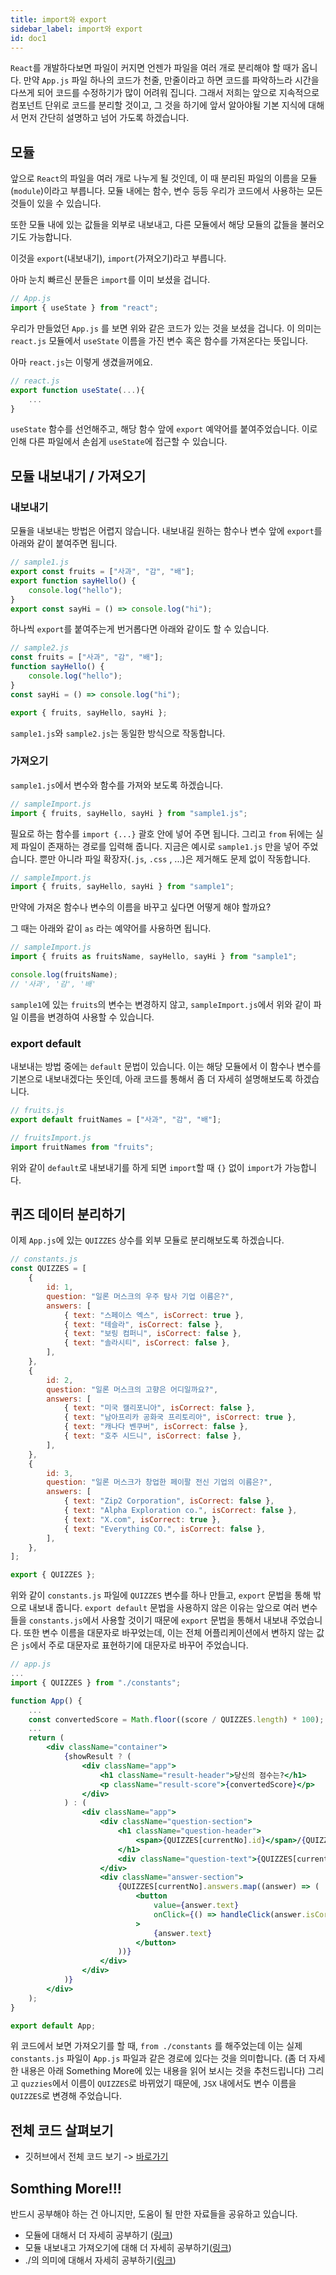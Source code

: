 ```yaml
---
title: import와 export
sidebar_label: import와 export
id: doc1
---
```


`React`를 개발하다보면 파일이 커지면 언젠가 파일을 여러 개로 분리해야 할 때가 옵니다. 만약 `App.js` 파일 하나의 코드가 천줄, 만줄이라고 하면 코드를 파악하느라 시간을 다쓰게 되어 코드를 수정하기가 많이 어려워 집니다. 그래서 저희는 앞으로 지속적으로 컴포넌트 단위로 코드를 분리할 것이고, 그 것을 하기에 앞서 알아야될 기본 지식에 대해서 먼저 간단히 설명하고 넘어 가도록 하겠습니다.

## 모듈

앞으로 `React`의 파일을 여러 개로 나누게 될 것인데, 이 때 분리된 파일의 이름을 모듈(`module`)이라고 부릅니다. 모듈 내에는 함수, 변수 등등 우리가 코드에서 사용하는 모든 것들이 있을 수 있습니다.

또한 모듈 내에 있는 값들을 외부로 내보내고, 다른 모듈에서 해당 모듈의 값들을 불러오기도 가능합니다.

이것을 `export`(내보내기), `import`(가져오기)라고 부릅니다.

아마 눈치 빠르신 분들은 `import`를 이미 보셨을 겁니다.

```jsx
// App.js
import { useState } from "react";
```

우리가 만들었던 `App.js` 를 보면 위와 같은 코드가 있는 것을 보셨을 겁니다. 이 의미는 `react.js` 모듈에서 `useState` 이름을 가진 변수 혹은 함수를 가져온다는 뜻입니다.

아마 `react.js`는 이렇게 생겼을꺼에요.

```jsx
// react.js
export function useState(...){
	...
}
```

`useState` 함수를 선언해주고, 해당 함수 앞에 `export` 예약어를 붙여주었습니다. 이로 인해 다른 파일에서 손쉽게 `useState`에 접근할 수 있습니다.

## 모듈 내보내기 / 가져오기

### 내보내기

모듈을 내보내는 방법은 어렵지 않습니다. 내보내길 원하는 함수나 변수 앞에 `export`를 아래와 같이 붙여주면 됩니다.

```jsx
// sample1.js
export const fruits = ["사과", "감", "배"];
export function sayHello() {
	console.log("hello");
}
export const sayHi = () => console.log("hi");
```

하나씩 `export`를 붙여주는게 번거롭다면 아래와 같이도 할 수 있습니다.

```jsx
// sample2.js
const fruits = ["사과", "감", "배"];
function sayHello() {
	console.log("hello");
}
const sayHi = () => console.log("hi");

export { fruits, sayHello, sayHi };
```

`sample1.js`와 `sample2.js`는 동일한 방식으로 작동합니다.

### 가져오기

`sample1.js`에서 변수와 함수를 가져와 보도록 하겠습니다.

```jsx
// sampleImport.js
import { fruits, sayHello, sayHi } from "sample1.js";
```

필요로 하는 함수를 `import {...}` 괄호 안에 넣어 주면 됩니다. 그리고 `from` 뒤에는 실제 파일이 존재하는 경로를 입력해 줍니다. 지금은 예시로 `sample1.js` 만을 넣어 주었습니다. 뿐만 아니라 파일 확장자(`.js`, `.css` , ...)은 제거해도 문제 없이 작동합니다.

```jsx
// sampleImport.js
import { fruits, sayHello, sayHi } from "sample1";
```

만약에 가져온 함수나 변수의 이름을 바꾸고 싶다면 어떻게 해야 할까요?

그 때는 아래와 같이 `as` 라는 예약어를 사용하면 됩니다.

```jsx
// sampleImport.js
import { fruits as fruitsName, sayHello, sayHi } from "sample1";

console.log(fruitsName);
// '사과', '감', '배'
```

`sample1`에 있는 `fruits`의 변수는 변경하지 않고, `sampleImport.js`에서 위와 같이 파일 이름을 변경하여 사용할 수 있습니다.

### export default

내보내는 방법 중에는 `default` 문법이 있습니다. 이는 해당 모듈에서 이 함수나 변수를 기본으로 내보내겠다는 뜻인데, 아래 코드를 통해서 좀 더 자세히 설명해보도록 하겠습니다.

```jsx
// fruits.js
export default fruitNames = ["사과", "감", "배"];
```

```jsx
// fruitsImport.js
import fruitNames from "fruits";
```

위와 같이 `default`로 내보내기를 하게 되면 `import`할 때 `{}` 없이 `import`가 가능합니다.

## 퀴즈 데이터 분리하기

이제 `App.js`에 있는 `QUIZZES` 상수를 외부 모듈로 분리해보도록 하겠습니다.

```jsx
// constants.js
const QUIZZES = [
	{
		id: 1,
		question: "일론 머스크의 우주 탐사 기업 이름은?",
		answers: [
			{ text: "스페이스 엑스", isCorrect: true },
			{ text: "테슬라", isCorrect: false },
			{ text: "보링 컴퍼니", isCorrect: false },
			{ text: "솔라시티", isCorrect: false },
		],
	},
	{
		id: 2,
		question: "일론 머스크의 고향은 어디일까요?",
		answers: [
			{ text: "미국 캘리포니아", isCorrect: false },
			{ text: "남아프리카 공화국 프리토리아", isCorrect: true },
			{ text: "캐나다 벤쿠버", isCorrect: false },
			{ text: "호주 시드니", isCorrect: false },
		],
	},
	{
		id: 3,
		question: "일론 머스크가 창업한 페이팔 전신 기업의 이름은?",
		answers: [
			{ text: "Zip2 Corporation", isCorrect: false },
			{ text: "Alpha Exploration co.", isCorrect: false },
			{ text: "X.com", isCorrect: true },
			{ text: "Everything CO.", isCorrect: false },
		],
	},
];

export { QUIZZES };
```

위와 같이 `constants.js` 파일에 `QUIZZES` 변수를 하나 만들고, `export` 문법을 통해 밖으로 내보내 줍니다. `export default` 문법을 사용하지 않은 이유는 앞으로 여러 변수들을 `constants.js`에서 사용할 것이기 때문에 `export` 문법을 통해서 내보내 주었습니다. 또한 변수 이름을 대문자로 바꾸었는데, 이는 전체 어플리케이션에서 변하지 않는 값은 `js`에서 주로 대문자로 표현하기에 대문자로 바꾸어 주었습니다.

```jsx
// app.js
...
import { QUIZZES } from "./constants";

function App() {
	...
	const convertedScore = Math.floor((score / QUIZZES.length) * 100);
	...
	return (
		<div className="container">
			{showResult ? (
				<div className="app">
					<h1 className="result-header">당신의 점수는?</h1>
					<p className="result-score">{convertedScore}</p>
				</div>
			) : (
				<div className="app">
					<div className="question-section">
						<h1 className="question-header">
							<span>{QUIZZES[currentNo].id}</span>/{QUIZZES.length}
						</h1>
						<div className="question-text">{QUIZZES[currentNo].question}</div>
					</div>
					<div className="answer-section">
						{QUIZZES[currentNo].answers.map((answer) => (
							<button
								value={answer.text}
								onClick={() => handleClick(answer.isCorrect)}
							>
								{answer.text}
							</button>
						))}
					</div>
				</div>
			)}
		</div>
	);
}

export default App;
```

위 코드에서 보면 가져오기를 할 때, `from ./constants` 를 해주었는데 이는 실제 `constants.js` 파일이 `App.js` 파일과 같은 경로에 있다는 것을 의미합니다. (좀 더 자세한 내용은 아래 Something More에 있는 내용을 읽어 보시는 것을 추천드립니다) 그리고 `quzzies`에서 이름이 `QUIZZES`로 바뀌었기 때문에, `JSX` 내에서도 변수 이름을 `QUIZZES`로 변경해 주었습니다.

## 전체 코드 살펴보기

- 깃허브에서 전체 코드 보기 -> [바로가기](https://github.com/CodePotStudio/starter-quiz-app/tree/week03-01)

## Somthing More!!!

반드시 공부해야 하는 건 아니지만, 도움이 될 만한 자료들을 공유하고 있습니다.

- 모듈에 대해서 더 자세히 공부하기 ([링크](https://ko.javascript.info/modules-intro))
- 모듈 내보내고 가져오기에 대해 더 자세히 공부하기([링크](https://ko.javascript.info/import-export))
- ./의 의미에 대해서 자세히 공부하기([링크](https://wrkbr.tistory.com/645))

